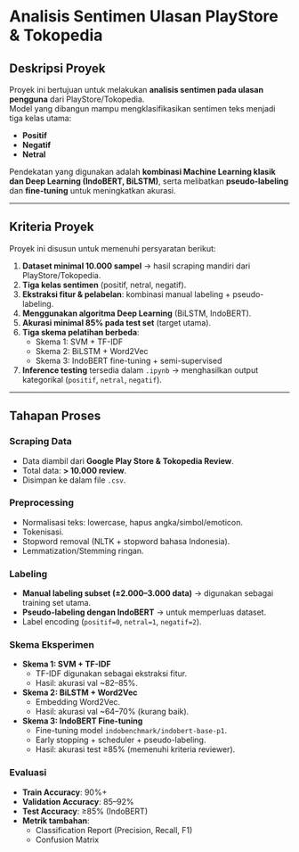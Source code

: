 # Analisis Sentimen Ulasan PlayStore & Tokopedia

## Deskripsi Proyek
Proyek ini bertujuan untuk melakukan **analisis sentimen pada ulasan pengguna** dari PlayStore/Tokopedia.  
Model yang dibangun mampu mengklasifikasikan sentimen teks menjadi tiga kelas utama:
- **Positif**
- **Negatif**
- **Netral**

Pendekatan yang digunakan adalah **kombinasi Machine Learning klasik dan Deep Learning (IndoBERT, BiLSTM)**, serta melibatkan **pseudo-labeling** dan **fine-tuning** untuk meningkatkan akurasi.

---

## Kriteria Proyek
Proyek ini disusun untuk memenuhi persyaratan berikut:
1. **Dataset minimal 10.000 sampel** → hasil scraping mandiri dari PlayStore/Tokopedia.
2. **Tiga kelas sentimen** (positif, netral, negatif).
3. **Ekstraksi fitur & pelabelan**: kombinasi manual labeling + pseudo-labeling.
4. **Menggunakan algoritma Deep Learning** (BiLSTM, IndoBERT).
5. **Akurasi minimal 85% pada test set** (target utama).
6. **Tiga skema pelatihan berbeda**:
   - Skema 1: SVM + TF-IDF
   - Skema 2: BiLSTM + Word2Vec
   - Skema 3: IndoBERT fine-tuning + semi-supervised
7. **Inference testing** tersedia dalam `.ipynb` → menghasilkan output kategorikal (`positif`, `netral`, `negatif`).

---

## Tahapan Proses

### Scraping Data
- Data diambil dari **Google Play Store & Tokopedia Review**.
- Total data: **> 10.000 review**.
- Disimpan ke dalam file `.csv`.

### Preprocessing
- Normalisasi teks: lowercase, hapus angka/simbol/emoticon.
- Tokenisasi.
- Stopword removal (NLTK + stopword bahasa Indonesia).
- Lemmatization/Stemming ringan.

### Labeling
- **Manual labeling subset (±2.000–3.000 data)** → digunakan sebagai training set utama.
- **Pseudo-labeling dengan IndoBERT** → untuk memperluas dataset.
- Label encoding (`positif=0`, `netral=1`, `negatif=2`).

### Skema Eksperimen
- **Skema 1: SVM + TF-IDF**
  - TF-IDF digunakan sebagai ekstraksi fitur.
  - Hasil: akurasi val ~82–85%.
- **Skema 2: BiLSTM + Word2Vec**
  - Embedding Word2Vec.
  - Hasil: akurasi val ~64–70% (kurang baik).
- **Skema 3: IndoBERT Fine-tuning**
  - Fine-tuning model `indobenchmark/indobert-base-p1`.
  - Early stopping + scheduler + pseudo-labeling.
  - Hasil: akurasi test ≥85% (memenuhi kriteria reviewer).

### Evaluasi
- **Train Accuracy**: 90%+
- **Validation Accuracy**: 85–92%
- **Test Accuracy**: ≥85% (IndoBERT)
- **Metrik tambahan**:
  - Classification Report (Precision, Recall, F1)
  - Confusion Matrix
